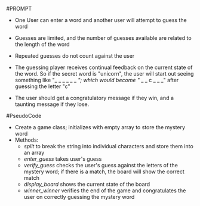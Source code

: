 #PROMPT

* One User can enter a word and another user will attempt to guess the word

* Guesses are limited, and the number of guesses available are related to the length of the word

* Repeated guesses do not count against the user

* The guessing player receives continual feedback on the current state of the word. So if the secret word is "unicorn", the user will start out seeing something like 
"_ _ _ _ _ _ _"; which would become "_ _ _ c _ _ _" after guessing the letter "c"

* The user should get a congratulatory message if they win, and a taunting message if they lose. 

#PseudoCode

* Create a game class; initializes with empty array to store the mystery word
* Methods:
    - *split* to break the string into individual characters and store them into an array
    - *enter_guess* takes user's guess
    - *verify_guess* checks the user's guess against the letters of the mystery word; if there is a match, the board will show the correct match
    - *display_board* shows the current state of the board
    - *winner_winner* verifies the end of the game and congratulates the user on correctly guessing the mystery word


